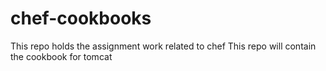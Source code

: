 # chef-cookbooks
This repo holds the assignment work related to chef
This repo will contain the cookbook for tomcat
